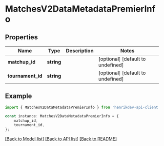 # MatchesV2DataMetadataPremierInfo


## Properties

Name | Type | Description | Notes
------------ | ------------- | ------------- | -------------
**matchup_id** | **string** |  | [optional] [default to undefined]
**tournament_id** | **string** |  | [optional] [default to undefined]

## Example

```typescript
import { MatchesV2DataMetadataPremierInfo } from 'henrikdev-api-client';

const instance: MatchesV2DataMetadataPremierInfo = {
    matchup_id,
    tournament_id,
};
```

[[Back to Model list]](../README.md#documentation-for-models) [[Back to API list]](../README.md#documentation-for-api-endpoints) [[Back to README]](../README.md)

